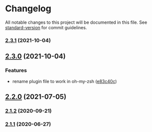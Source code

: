 # Changelog

All notable changes to this project will be documented in this file. See [standard-version](https://github.com/conventional-changelog/standard-version) for commit guidelines.

### [2.3.1](https://github.com/trystan2k/zsh-tab-title/compare/v2.3.0...v2.3.1) (2021-10-04)

## [2.3.0](https://github.com/trystan2k/zsh-tab-title/compare/v2.1.2...v2.3.0) (2021-10-04)


### Features

* rename plugin file to work in oh-my-zsh ([e83c40c](https://github.com/trystan2k/zsh-tab-title/commit/e83c40c17dc7fad4669cfbece8aac1b777c1bc79))

## [2.2.0](https://github.com/trystan2k/zsh-tab-title/compare/v2.1.2...v2.2.0) (2021-07-05)

### [2.1.2](https://github.com/trystan2k/zsh-tab-title/compare/v2.1.1...v2.1.2) (2020-09-21)

### [2.1.1](https://github.com/trystan2k/zsh-tab-title/compare/v2.1.0...v2.1.1) (2020-06-27)
